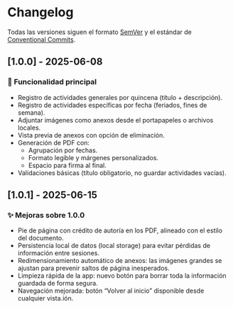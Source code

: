 # Changelog

Todas las versiones siguen el formato [SemVer](https://semver.org/lang/es/) y el estándar de [Conventional Commits](https://www.conventionalcommits.org/).

## [1.0.0] - 2025-06-08

### 🚀 Funcionalidad principal

- Registro de actividades generales por quincena (título + descripción).
- Registro de actividades específicas por fecha (feriados, fines de semana).
- Adjuntar imágenes como anexos desde el portapapeles o archivos locales.
- Vista previa de anexos con opción de eliminación.
- Generación de PDF con:
  - Agrupación por fechas.
  - Formato legible y márgenes personalizados.
  - Espacio para firma al final.
- Validaciones básicas (título obligatorio, no guardar actividades vacías).

## [1.0.1] - 2025-06-15

### ✨ Mejoras sobre 1.0.0

- Pie de página con crédito de autoría en los PDF, alineado con el estilo del documento.
- Persistencia local de datos (local storage) para evitar pérdidas de información entre sesiones.
- Redimensionamiento automático de anexos: las imágenes grandes se ajustan para prevenir saltos de página inesperados.
- Limpieza rápida de la app: nuevo botón para borrar toda la información guardada de forma segura.
- Navegación mejorada: botón “Volver al inicio” disponible desde cualquier vista.ión.
